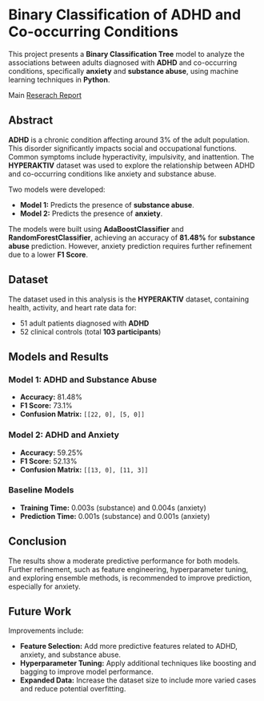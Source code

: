 # Binary Classification of ADHD and Co-occurring Conditions

This project presents a **Binary Classification Tree** model to analyze the associations between adults diagnosed with **ADHD** and co-occurring conditions, specifically **anxiety** and **substance abuse**, using machine learning techniques in **Python**.

Main [Reserach Report](https://github.com/AICarope/Binary-Classification-Tree-based-machine-learning-model-Project/blob/main/Project%20Report/Project%203%20Research%20Report.docx)

## Abstract
**ADHD** is a chronic condition affecting around 3% of the adult population. This disorder significantly impacts social and occupational functions. Common symptoms include hyperactivity, impulsivity, and inattention. The **HYPERAKTIV** dataset was used to explore the relationship between ADHD and co-occurring conditions like anxiety and substance abuse.

Two models were developed:
- **Model 1:** Predicts the presence of **substance abuse**.
- **Model 2:** Predicts the presence of **anxiety**.

The models were built using **AdaBoostClassifier** and **RandomForestClassifier**, achieving an accuracy of **81.48%** for **substance abuse** prediction. However, anxiety prediction requires further refinement due to a lower **F1 Score**.

## Dataset
The dataset used in this analysis is the **HYPERAKTIV** dataset, containing health, activity, and heart rate data for:
- 51 adult patients diagnosed with **ADHD**
- 52 clinical controls (total **103 participants**)

## Models and Results

### Model 1: ADHD and Substance Abuse
- **Accuracy:** 81.48%
- **F1 Score:** 73.1%
- **Confusion Matrix:** `[[22, 0], [5, 0]]`

### Model 2: ADHD and Anxiety
- **Accuracy:** 59.25%
- **F1 Score:** 52.13%
- **Confusion Matrix:** `[[13, 0], [11, 3]]`

### Baseline Models
- **Training Time:** 0.003s (substance) and 0.004s (anxiety)
- **Prediction Time:** 0.001s (substance) and 0.001s (anxiety)

## Conclusion
The results show a moderate predictive performance for both models. Further refinement, such as feature engineering, hyperparameter tuning, and exploring ensemble methods, is recommended to improve prediction, especially for anxiety.

## Future Work
Improvements include:
- **Feature Selection:** Add more predictive features related to ADHD, anxiety, and substance abuse.
- **Hyperparameter Tuning:** Apply additional techniques like boosting and bagging to improve model performance.
- **Expanded Data:** Increase the dataset size to include more varied cases and reduce potential overfitting.
